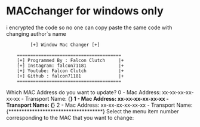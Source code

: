 # MACchanger for windows only

i encrypted the code so no one can copy paste the same code with changing author`s name






             [+] Window Mac Changer [+]
          
        ======================================= 
        [+] Programmed By : Falcon Clutch     |+
        [+] Instagram: falcon71181            |+
        [+] Youtube: Falcon Clutch            |+
        [+] Github : falcon71181              |+
        =======================================
Which MAC Address do you want to update?
0 - Mac Address: xx-xx-xx-xx-xx-xx - Transport Name: {************************************}
1 - Mac Address: xx-xx-xx-xx-xx-xx - Transport Name: {************************************}
2 - Mac Address: xx-xx-xx-xx-xx-xx - Transport Name: {************************************}
Select the menu item number corresponding to the MAC that you want to change:
        
